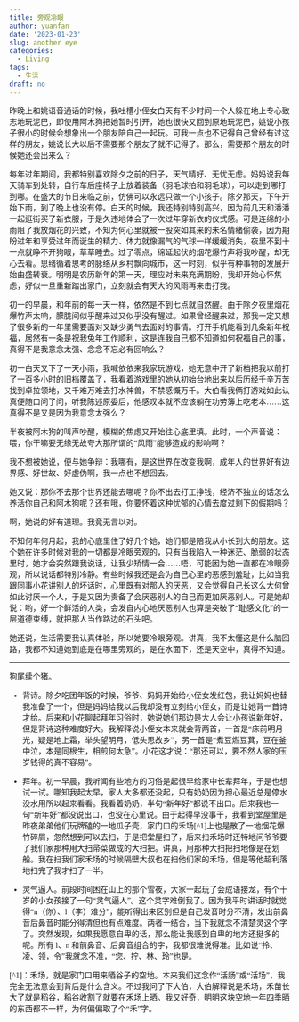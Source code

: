```yaml
---
title: 旁观冷眼
author: yuanfan
date: '2023-01-23'
slug: another eye
categories:
  - Living
tags:
  - 生活
draft: no
---
```


<font face="微软雅黑">

昨晚上和姚语音通话的时候，我吐槽小侄女白天有不少时间一个人躲在地上专心致志地玩泥巴，即使用阿木狗把她暂时引开，她也很快又回到原地玩泥巴，姚说小孩子很小的时候会想象出一个朋友陪自己一起玩。可我一点也不记得自己曾经有过这样的朋友，姚说长大以后不需要那个朋友了就不记得了。那么，需要那个朋友的时候她还会出来么？

每年过年期间，我都特别喜欢除夕之前的日子，天气晴好、无忧无虑。妈妈说我每天骑车到处转，自行车后座椅子上放着装备（羽毛球拍和羽毛球），可以走到哪打到哪。在盛大的节日来临之前，仿佛可以永远只做一个小孩子。除夕那天，下午开始下雨，到了晚上也没有停。白天的时候，我还特别特别高兴，因为前几天和潘潘一起逛街买了新衣服，于是久违地体会了一次过年穿新衣的仪式感。可是连绵的小雨阻了我放烟花的兴致，不知为何心里就被一股突如其来的未名情绪偷袭，因为期盼过年和享受过年而诞生的精力、体力就像漏气的气球一样缓缓消失，夜里不到十一点就睁不开狗眼，草草睡去。过了零点，绵延起伏的烟花爆竹声将我吵醒，却无心去看。思绪循着思考的脉络从乡村飘向城市，这一时刻，似乎有种事物的发展开始由盛转衰。明明是农历新年的第一天，理应对未来充满期盼，我却开始心怀焦虑，好似一旦重新踏出家门，立刻就会有天大的风雨再来击打我。

初一的早晨，和年前的每一天一样，依然是不到七点就自然醒。由于除夕夜里烟花爆竹声太响，朦胧间似乎醒来过又似乎没有醒过。如果曾经醒来过，那我一定又想了很多新的一年里需要面对又缺少勇气去面对的事情。打开手机能看到几条新年祝福，居然有一条是祝我兔年工作顺利，这是连我自己都不知道如何祝福自己的事，真得不是我意念太强、念念不忘必有回响么？

初一白天又下了一天小雨，我喊依依来我家玩游戏，她无意中开了新档把我以前打了一百多小时的旧档覆盖了，我看着游戏里的她从初始台地出来以后历经千辛万苦找到卓拉领地，又千难万难去打水神兽，不禁感慨万千。大伯看我俩打游戏如此认真便随口问了问，听我陈述原委后，他感叹本就不应该躺在功劳簿上吃老本……这真得不是又是因为我意念太强么？

半夜被阿木狗的叫声吵醒，模糊的焦虑又开始往心底里填。此时，一个声音说：喂，你干嘛要无缘无故夸大那所谓的“风雨”能够造成的影响啊？

我不想被她说，便与她争辩：我哪有，是这世界在改变我啊，成年人的世界好有边界感、好世故、好虚伪啊，我一点也不想回去。

她又说：那你不去那个世界还能去哪呢？你不出去打工挣钱，经济不独立的话怎么养活你自己和阿木狗呢？还有哦，你要怀着这种忧郁的心情去度过剩下的假期吗？

啊，她说的好有道理。我竟无言以对。

不知何年何月起，我的心底里住了好几个她，她们都是陪我从小长到大的朋友。这个她在许多时候对我的一切都是冷眼旁观的，只有当我陷入一种迷茫、脆弱的状态里时，她才会突然跟我说话，让我少矫情一会……唔，可能因为她一直都在冷眼旁观，所以说话都特别冷静。有些时候我还是会为自己心里的恶感到羞耻，比如当我跟同事小花讲别人的坏话时，心里既有对那人的厌恶，又会觉得自己长这么大何曾如此讨厌一个人，于是又因为责备了会厌恶别人的自己而更加厌恶别人。可是她却说：哟，好一个鲜活的人类，会发自内心地厌恶别人也算是突破了“耻感文化”的一层道德束缚，就把那人当作路边的石头吧。

她还说，生活需要我认真体验，所以她要冷眼旁观。讲真，我不太懂这是什么脑回路，我都不知道她到底是在哪里旁观的，是在水面下，还是天空中，真得不知道。

------

狗尾续个猪。

+ 背诗。除夕吃团年饭的时候，爷爷、妈妈开始给小侄女发红包，我让妈妈也替我准备了一个，但是妈妈给我以后我却没有立刻给小侄女，而是让她背一首诗才给。后来和小花聊起拜年习俗时，她说她们那边是大人会让小孩说新年好，但是背诗这种难度好大。我解释说小侄女本来就会背两首，一首是“床前明月光，疑是地上霜，举头望明月，低头思故乡”，另一首是“煮豆燃豆萁，豆在釜中泣，本是同根生，相煎何太急”。小花这才说：“那还可以，要不然人家的压岁钱得的真不容易”。

+ 拜年。初一早晨，我听闻有些地方的习俗是起很早给家中长辈拜年，于是也想试一试。哪知我起太早，家人大多都还没起，只有奶奶因为担心最近总是停水没水用所以起来看看。我看着奶奶，半句“新年好”都说不出口。后来我也一句“新年好”都没说出口，也没在心里说。由于起得早没事干，我看到堂屋里是昨夜弟弟他们玩牌磕的一地瓜子壳，家门口的禾场[^1]上也是散了一地烟花爆竹碎屑，忽然想到可以去扫，于是把堂屋扫了，后来扫禾场时还特地问爷爷要了我们家那种用大扫帚菜做成的大扫把。讲真，用那种大扫把扫地像是在划船。我在扫我们家禾场的时候隔壁大叔也在扫他们家的禾场，但是等他超利落地扫完了我才扫了一半。

+ 灵气逼人。前段时间困在山上的那个雪夜，大家一起玩了会成语接龙，有个十岁的小女孩接了一句“灵气逼人”。这个灵字难倒我了。因为我平时讲话时就觉得“n（你）、l（李）难分”，能听得出来区别但是自己发音时分不清，发出前鼻音后鼻音时能分得清但也有点难度。两者一结合，当下我就念不清楚灵这个字了。突然发现，如果我愿意自卑的话，那么能让我感到自卑的地方还挺多的呢。所有 l、n 和前鼻音、后鼻音组合的字，我都很难说得准。比如说“拎、凌、领，令”我就念不准，“您、拧、林、玲”也是。

[^1]：禾场，就是家门口用来晒谷子的空地。本来我们这念作“活肠”或“活场”，我完全无法意会到背后是什么含义。不过我问了下大伯，大伯解释说是禾场，禾苗长大了就是稻谷，稻谷收割了就要在禾场上晒。我又好奇，明明这块空地一年四季晒的东西都不一样，为何偏偏取了个“禾”字。
